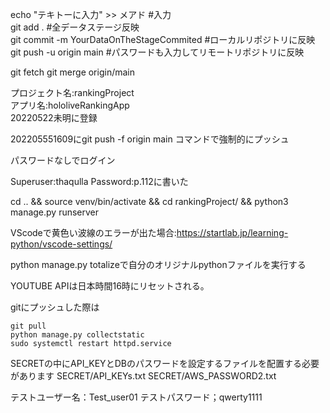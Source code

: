 echo "テキトーに入力" >> メアド #入力  
git add . #全データステージ反映  
git commit -m YourDataOnTheStageCommited #ローカルリポジトリに反映  
git push -u origin main #パスワードも入力してリモートリポジトリに反映  

git fetch
git merge origin/main

プロジェクト名:rankingProject  
アプリ名:hololiveRankingApp  
20220522未明に登録  
  
202205551609にgit push -f origin main コマンドで強制的にプッシュ

パスワードなしでログイン

Superuser:thaqulla
Password:p.112に書いた

cd .. && source venv/bin/activate && cd rankingProject/ && python3 manage.py runserver

VScodeで黄色い波線のエラーが出た場合:https://startlab.jp/learning-python/vscode-settings/

python manage.py totalizeで自分のオリジナルpythonファイルを実行する

YOUTUBE APIは日本時間16時にリセットされる。

gitにプッシュした際は
```
git pull
python manage.py collectstatic
sudo systemctl restart httpd.service
```

SECRETの中にAPI_KEYとDBのパスワードを設定するファイルを配置する必要があります
SECRET/API_KEYs.txt
SECRET/AWS_PASSWORD2.txt


テストユーザー名：Test_user01
テストパスワード；qwerty1111